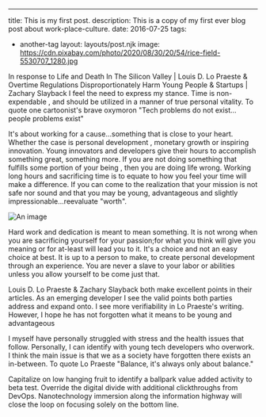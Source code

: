 ---
title: This is my first post.
description: This is a copy of my first ever blog post about work-place-culture.
date: 2016-07-25
tags:
  - another-tag
layout: layouts/post.njk
image: https://cdn.pixabay.com/photo/2020/08/30/20/54/rice-field-5530707_1280.jpg

In response to Life and Death In The Silicon Valley | Louis D. Lo Praeste & Overtime Regulations Disproportionately Harm Young People & Startups | Zachary Slayback I feel the need to express my stance. Time is non-expendable , and should be utilized in a manner of true personal vitality. To quote one cartoonist's brave oxymoron "Tech problems do not exist... people problems exist"

It's about working for a cause...something that is close to your heart. Whether the case is personal development , monetary growth or inspiring innovation. Young innovators and developers give their hours to accomplish something great, something more. If you are not doing something that fulfills some portion of your being , then you are doing life wrong. Working long hours and sacrificing time is to equate to how you feel your time will make a difference. If you can come to the realization that your mission is not safe nor sound and that you may be young, advantageous and slightly impressionable...reevaluate "worth".

![An image](https://cdn.pixabay.com/photo/2020/08/30/20/54/rice-field-5530707_1280.jpg)


Hard work and dedication is meant to mean something. It is not wrong when you are sacrificing yourself for your passion;for what you think will give you meaning or for at-least will lead you to it. It's a choice and not an easy choice at best. It is up to a person to make, to create personal development through an experience. You are never a slave to your labor or abilities unless you allow yourself to be come just that.

Louis D. Lo Praeste & Zachary Slayback both make excellent points in their articles. As an emerging developer I see the valid points both parties address and expand onto. I see more verifiability in Lo Praeste's writing. However, I hope he has not forgotten what it means to be young and advantageous

I myself have personally struggled with stress and the health issues that follow. Personally, I can identify with young tech developers who overwork. I think the main issue is that we as a society have forgotten there exists an in-between. To quote Lo Praeste "Balance, it's always only about balance."

Capitalize on low hanging fruit to identify a ballpark value added activity to beta test. Override the digital divide with additional clickthroughs from DevOps. Nanotechnology immersion along the information highway will close the loop on focusing solely on the bottom line.
